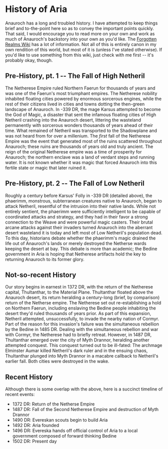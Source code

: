 # History of Aria

Anauroch has a long and troubled history. I have attempted to keep things brief and to-the-point here so as to convey the important points quickly. That said, I would encourage you to read more on your own and work as much of Anauroch's backstory into your own as you'd like. The [Forgotten Realms Wiki](https://forgottenrealms.fandom.com/) has a lot of information. Not all of this is entirely canon in my own rendition of this world, but most of it is (unless I've stated otherwise). If you'd like to use something from this wiki, just check with me first -- it's probably okay, though.

## Pre-History, pt. 1 -- The Fall of High Netheril

The Netherese Empire ruled Northern Faerun for thousands of years and was one of the Faerun's most triumphant empires. The Netherese nobility inhabited floating cities powered by enormous sorcerous engines, while the rest of their citizens lived in cities and towns dotting the then-green landscape of Anauroch. In -339 DR, the mage Karsus attempted to become the God of Magic, a disaster that sent the infamous floating cities of High Netheril crashing into the Anauroch desert, littering the wasteland permanently with sorcerous wonders thousands of years ahead of their time. What remained of Netheril was transported to the Shadowplane and was not heard from for over a millenium. The _first_ fall of the Netherese Empire was the event that generated most of the ruins scattered throughout Anauroch; these ruins are thousands of years old and truly ancient. The reign of the original Netherese empire was a time of prosperity for Anauroch; the northern enclave was a land of verdant steps and running water. It is not known whether it was magic that forced Anauroch into this fertile state or magic that later ruined it.

## Pre-History, pt. 2 -- The Fall of Low Netheril

Roughly a century before Karsus' Folly in -339 DR (detailed above), the phaerimm, monstrous, subterranean creatures native to Anauroch, began to attack Netheril, resentful of the intrusion into their native lands. While not entirely sentient, the phaerimm were sufficiently intelligent to be capable of coordinated attacks and strategy, and they had in their favor a strong connection to the Weave and were powerful magic casters. Their brutal arcane attacks against their invaders turned Anauroch into the aberrant desert wasteland it is today and left most of Low Netheril's population dead. To this day, historians debate whether the phaerimm's magic drained the life out of Anauroch's lands or merely destroyed the Netherse wards keeping the desert at bay. This debate is more than academic; the Bedine government in Aria is hoping that Netherese artifacts hold the key to returning Anauroch to its former glory.

## Not-so-recent History

Our story begins in earnest in 1372 DR, with the return of the Netherese capital, Thultanthar, to the Material Plane. Thultanthar floated above the Anauroch desert, its return heralding a century-long (brief, by comparison) return of the Netherse empire. The Netherese set out re-establishing a hold on Northern Faerun, including enslaving the Bedine people inhabiting the desert they'd ruled thousands of years prior. As part of this expansion, Netheril attempted, unsuccessfully, to invade the nearby nation of Cormyr. Part of the reason for this invasion's failure was the simultaneous rebellion by the Bedine in 1485 DR. Dealing with the simultaneous rebellion and war with Cormyr, the Netherese had to briefly retreat. However, in 1487 DR, Thultanthar emerged over the city of Myth Drannor, heralding another attempted conquest. This conquest turned out to be ill-fated: The archmage Elminster Aumar killed Netheril's dark ruler and in the ensuing chaos, Thultanthar plunged into Myth Drannor in a macabre callback to Netheril's earlier fall. Both cities were destroyed in the wake.

## Recent History

Although there is some overlap with the above, here is a succinct timeline of recent events:

* 1372 DR: Return of the Netherse Empire
* 1487 DR: Fall of the Second Netherese Empire and destruction of Myth Drannor
* 1490 DR: Evereskan scouts begin to build Aria
* 1492 DR: Aria founded
* 1496 DR: Evereska hands off official control of Aria to a local government composed of forward thinking Bedine
* 1502 DR: Present day

